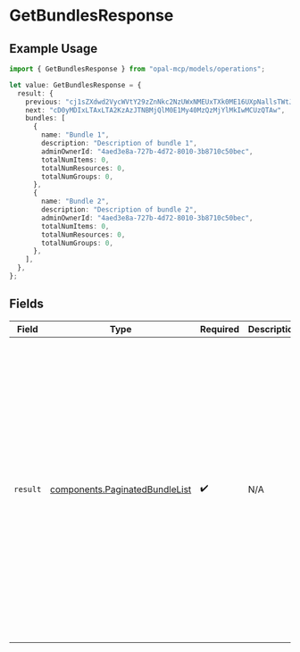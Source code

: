 # GetBundlesResponse

## Example Usage

```typescript
import { GetBundlesResponse } from "opal-mcp/models/operations";

let value: GetBundlesResponse = {
  result: {
    previous: "cj1sZXdwd2VycWVtY29zZnNkc2NzUWxNMEUxTXk0ME16UXpNallsTWtJ",
    next: "cD0yMDIxLTAxLTA2KzAzJTNBMjQlM0E1My40MzQzMjYlMkIwMCUzQTAw",
    bundles: [
      {
        name: "Bundle 1",
        description: "Description of bundle 1",
        adminOwnerId: "4aed3e8a-727b-4d72-8010-3b8710c50bec",
        totalNumItems: 0,
        totalNumResources: 0,
        totalNumGroups: 0,
      },
      {
        name: "Bundle 2",
        description: "Description of bundle 2",
        adminOwnerId: "4aed3e8a-727b-4d72-8010-3b8710c50bec",
        totalNumItems: 0,
        totalNumResources: 0,
        totalNumGroups: 0,
      },
    ],
  },
};
```

## Fields

| Field                                                                                                                                                                                                                                                                                                                                                                                                                                                                                                                                                                                                                                                                            | Type                                                                                                                                                                                                                                                                                                                                                                                                                                                                                                                                                                                                                                                                             | Required                                                                                                                                                                                                                                                                                                                                                                                                                                                                                                                                                                                                                                                                         | Description                                                                                                                                                                                                                                                                                                                                                                                                                                                                                                                                                                                                                                                                      | Example                                                                                                                                                                                                                                                                                                                                                                                                                                                                                                                                                                                                                                                                          |
| -------------------------------------------------------------------------------------------------------------------------------------------------------------------------------------------------------------------------------------------------------------------------------------------------------------------------------------------------------------------------------------------------------------------------------------------------------------------------------------------------------------------------------------------------------------------------------------------------------------------------------------------------------------------------------- | -------------------------------------------------------------------------------------------------------------------------------------------------------------------------------------------------------------------------------------------------------------------------------------------------------------------------------------------------------------------------------------------------------------------------------------------------------------------------------------------------------------------------------------------------------------------------------------------------------------------------------------------------------------------------------- | -------------------------------------------------------------------------------------------------------------------------------------------------------------------------------------------------------------------------------------------------------------------------------------------------------------------------------------------------------------------------------------------------------------------------------------------------------------------------------------------------------------------------------------------------------------------------------------------------------------------------------------------------------------------------------- | -------------------------------------------------------------------------------------------------------------------------------------------------------------------------------------------------------------------------------------------------------------------------------------------------------------------------------------------------------------------------------------------------------------------------------------------------------------------------------------------------------------------------------------------------------------------------------------------------------------------------------------------------------------------------------- | -------------------------------------------------------------------------------------------------------------------------------------------------------------------------------------------------------------------------------------------------------------------------------------------------------------------------------------------------------------------------------------------------------------------------------------------------------------------------------------------------------------------------------------------------------------------------------------------------------------------------------------------------------------------------------- |
| `result`                                                                                                                                                                                                                                                                                                                                                                                                                                                                                                                                                                                                                                                                         | [components.PaginatedBundleList](../../models/components/paginatedbundlelist.md)                                                                                                                                                                                                                                                                                                                                                                                                                                                                                                                                                                                                 | :heavy_check_mark:                                                                                                                                                                                                                                                                                                                                                                                                                                                                                                                                                                                                                                                               | N/A                                                                                                                                                                                                                                                                                                                                                                                                                                                                                                                                                                                                                                                                              | {<br/>"next": "cD0yMDIxLTAxLTA2KzAzJTNBMjQlM0E1My40MzQzMjYlMkIwMCUzQTAw",<br/>"previous": "cj1sZXdwd2VycWVtY29zZnNkc2NzUWxNMEUxTXk0ME16UXpNallsTWtJ",<br/>"totalCount": 2,<br/>"bundles": [<br/>{<br/>"id": "a381e7a3-e5e0-4c48-b1d6-4ccb4c191bc1",<br/>"name": "Bundle 1",<br/>"description": "Description of bundle 1",<br/>"admin_owner_id": "4aed3e8a-727b-4d72-8010-3b8710c50bec",<br/>"total_num_items": 0,<br/>"total_num_resources": 0,<br/>"total_num_groups": 0<br/>},<br/>{<br/>"id": "8294e9c9-deb6-48e9-9c99-da2a1e04a87f",<br/>"name": "Bundle 2",<br/>"description": "Description of bundle 2",<br/>"admin_owner_id": "4aed3e8a-727b-4d72-8010-3b8710c50bec",<br/>"total_num_items": 0,<br/>"total_num_resources": 0,<br/>"total_num_groups": 0<br/>}<br/>]<br/>} |